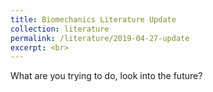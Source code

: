 ```yaml
---
title: Biomechanics Literature Update
collection: literature
permalink: /literature/2019-04-27-update
excerpt: <br>
---
```


What are you trying to do, look into the future?